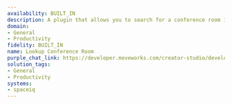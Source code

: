 ```yaml
---
availability: BUILT_IN
description: A plugin that allows you to search for a conference room in your office.
domain:
- General
- Productivity
fidelity: BUILT_IN
name: Lookup Conference Room
purple_chat_link: https://developer.moveworks.com/creator-studio/developer-tools/purple-chat/?conversation=%7B%22startTimestamp%22%3A%2211%3A43%2BAM%22%2C%22messages%22%3A%5B%7B%22parts%22%3A%5B%7B%22richText%22%3A%22%3Cp%3EWhere+is+Conference+Room+A%3F%3C%2Fp%3E%22%7D%5D%2C%22role%22%3A%22user%22%7D%2C%7B%22parts%22%3A%5B%7B%22reasoningSteps%22%3A%5B%7B%22richText%22%3A%22%3Cp%3EWorking+on%3A+%5C%22Where+is+Conference+Room+A%3F%5C%22%3C%2Fp%3E%22%2C%22status%22%3A%22pending%22%7D%2C%7B%22richText%22%3A%22%3Cp%3ESearching+room+registry+for+%5C%22Conference+Room+A%5C%22%3C%2Fp%3E%22%2C%22status%22%3A%22pending%22%7D%5D%7D%2C%7B%22richText%22%3A%22%3Cp%3E%3Cstrong%3EConference+Room+A%3C%2Fstrong%3E+is+located+at%3A%3Cbr%3E%5Cn-+%3Cstrong%3EAddress%3C%2Fstrong%3E%3A+1434+Main+Street%2C+Mountain+View%2C+California%2C+95111%2C+United+States%26nbsp%3B%3C%2Fp%3E%5Cn%3Cp%3E-+%3Cstrong%3EFloor%3C%2Fstrong%3E%3A+Floor+1%3C%2Fp%3E%22%7D%2C%7B%22generator%22%3A%22full%22%7D%2C%7B%22richText%22%3A%22%3Cp%3E%3Cem%3EImage+of+Conference+Room%3C%2Fem%3E%3C%2Fp%3E%5Cn%3Cp%3E%3Cbr%3E%3C%2Fp%3E%5Cn%3Cp%3E%3Cbr%3E%5Cn+If+you+need+any+further+information+or+assistance%2C+feel+free+to+ask%21%3C%2Fp%3E%22%7D%5D%2C%22role%22%3A%22assistant%22%7D%5D%7D
solution_tags:
- General
- Productivity
systems:
- spaceiq
---
```

